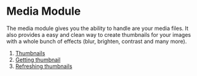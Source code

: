 # Media Module

The media module gives you the ability to handle are your media files. It also provides a easy and clean way to create thumbnails for your images with a whole bunch of effects (blur, brighten, contrast and many more).

1. [Thumbnails](/Media-Module/thumbnails.md)
2. [Getting thumbnail](/Media-Module/getting-a-thumbnail.md)
3. [Refreshing thumbnails](/Media-Module/refreshing-thumbnails.md)